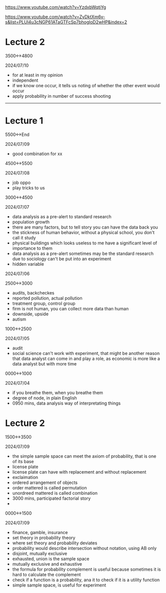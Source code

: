 https://www.youtube.com/watch?v=YzdxbWqtiYg

https://www.youtube.com/watch?v=ZyDktXm6v-s&list=PLUl4u3cNGP61ATaGTFcSp7bhogloD2wHP&index=2

# Lecture 2

3500<->4800

2024/07/10

- for at least in my opinion
- independent
- if we know one occur, it tells us noting of whether the other event would occur
- apply probability in number of success shooting

---


# Lecture 1

5500<->End

2024/07/09

- good combination for xx

4500<->5500

2024/07/08

- job oppo
- play tricks to us

3000<->4500

2024/07/07

- data analysis as a pre-alert to standard research
- population growth
- there are many factors, but to tell story you can have the data back you
- the stickness of human behavior, without a physical school, you don't call it study
- physical buildings which looks useless to me have a significant level of importance to them
- data analysis as a pre-alert sometimes may be the standard research due to sociology can't be put into an experiment
- hidden variable

2024/07/06

2500<->3000

- audits, backcheckes
- reported pollution, actual pollution
- treatment group, control group
- firm is not human, you can collect more data than human
- downside, upside
- autism

1000<->2500

2024/07/05

- audit
- social science can't work with experiment, that might be another reason that data analyst can come in and play a role, as economic is more like a data analyst but with more time

0000<->1000

2024/07/04

- if you breathe them, when you breathe them
- degree of node, in plain English
- 0950 mins, data analysis way of interpretating things 

# Lecture 2

1500<->3500

2024/07/09

- the simple sample space can meet the axiom of probability, that is one of its base
- license plate
- license plate can have with replacement and without replacement
- exclaimation
- ordered arrangement of objects
- order mattered is called permutation
- unordreed mattered is called combination
- 3000 mins, participated factorial story
- 

0000<->1500

2024/07/09

- finance, gamble, insurance
- set theory in probability theory
- where set theory and probability deviates
- probability would describe intersection without notation, using AB only
- disjoint, mutually exclusive
- exhausted, union is the sample space
- mutually exclusive and exhaustive
- the formula for probability complement is useful because sometimes it is hard to calculate the complement
- check if a function is a probability, ana it to check if it is a utility function
- simple sample space, is useful for experiment
